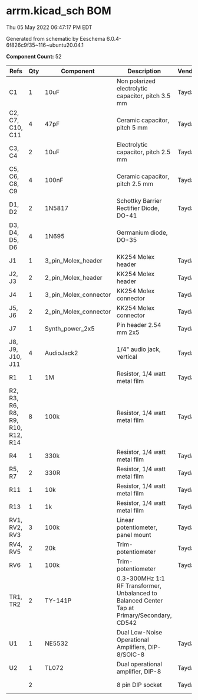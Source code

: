 # arrm.kicad_sch BOM

Thu 05 May 2022 06:47:17 PM EDT

Generated from schematic by Eeschema 6.0.4-6f826c9f35~116~ubuntu20.04.1

**Component Count:** 52

| Refs | Qty | Component | Description | Vendor | SKU |
| ----- | --- | ---- | ----------- | ---- | ---- |
| C1 | 1 | 10uF | Non polarized electrolytic capacitor, pitch 3.5 mm | Tayda | A-4216 |
| C2, C7, C10, C11 | 4 | 47pF | Ceramic capacitor, pitch 5 mm | Tayda |  |
| C3, C4 | 2 | 10uF | Electrolytic capacitor, pitch 2.5 mm | Tayda | A-4349 |
| C5, C6, C8, C9 | 4 | 100nF | Ceramic capacitor, pitch 2.5 mm | Tayda | A-553 |
| D1, D2 | 2 | 1N5817 | Schottky Barrier Rectifier Diode, DO-41 | Tayda | A-159 |
| D3, D4, D5, D6 | 4 | 1N695 | Germanium diode, DO-35 |  |  |
| J1 | 1 | 3_pin_Molex_header | KK254 Molex header | Tayda | A-805 |
| J2, J3 | 2 | 2_pin_Molex_header | KK254 Molex header | Tayda | A-804 |
| J4 | 1 | 3_pin_Molex_connector | KK254 Molex connector | Tayda | A-827 |
| J5, J6 | 2 | 2_pin_Molex_connector | KK254 Molex connector | Tayda | A-826 |
| J7 | 1 | Synth_power_2x5 | Pin header 2.54 mm 2x5 | Tayda | A-2939 |
| J8, J9, J10, J11 | 4 | AudioJack2 | 1/4" audio jack, vertical | Tayda | A-1121 |
| R1 | 1 | 1M | Resistor, 1/4 watt metal film | Tayda |  |
| R2, R3, R6, R8, R9, R10, R12, R14 | 8 | 100k | Resistor, 1/4 watt metal film | Tayda |  |
| R4 | 1 | 330k | Resistor, 1/4 watt metal film | Tayda |  |
| R5, R7 | 2 | 330R | Resistor, 1/4 watt metal film | Tayda |  |
| R11 | 1 | 10k | Resistor, 1/4 watt metal film | Tayda |  |
| R13 | 1 | 1k | Resistor, 1/4 watt metal film | Tayda |  |
| RV1, RV2, RV3 | 3 | 100k | Linear potentiometer, panel mount | Tayda | A-1984 |
| RV4, RV5 | 2 | 20k | Trim-potentiometer | Tayda | A-592 |
| RV6 | 1 | 100k | Trim-potentiometer | Tayda | A-587 |
| TR1, TR2 | 2 | TY-141P | 0.3-300MHz 1:1 RF Transformer, Unbalanced to Balanced Center Tap at Primary/Secondary, CD542 |  |  |
| U1 | 1 | NE5532 | Dual Low-Noise Operational Amplifiers, DIP-8/SOIC-8 | Tayda | A-031 |
| U2 | 1 | TL072 | Dual operational amplifier, DIP-8 | Tayda | A-037 |
| | 2 | | 8 pin DIP socket | Tayda | A-001 |    
